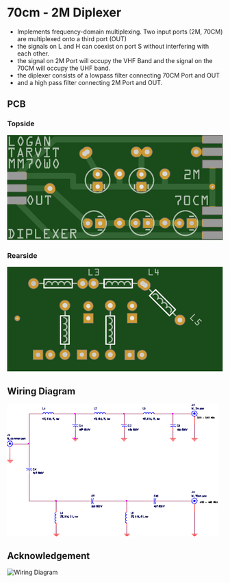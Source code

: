 # 70cm - 2M Diplexer

* Implements frequency-domain multiplexing. Two input ports (2M, 70CM) are multiplexed onto a third port (OUT)
* the signals on L and H can coexist on port S without interfering with each other.
* the signal on 2M Port will occupy the VHF Band and the signal on the 70CM will occupy the UHF band.
* the diplexer consists of a lowpass filter connecting 70CM Port and OUT 
* and a high pass filter connecting 2M Port and OUT.
## PCB

### Topside

![Topside](https://raw.githubusercontent.com/AxiomYT/Electronic-Design/70CM%2C-2M-Diplexer/V1.0.0%20Diplexer1.PNG)

### Rearside

![Rearside](https://raw.githubusercontent.com/AxiomYT/Electronic-Design/70CM%2C-2M-Diplexer/V1.0.0%20Diplexer2.PNG)

## Wiring Diagram

![Wiring Diagram](https://raw.githubusercontent.com/AxiomYT/Electronic-Design/70CM%2C-2M-Diplexer/V1.0.0%20Diplexer%20Diagram.gif)

## Acknowledgement

![Wiring Diagram](http://iw4blg.info/2014/11/01/duplexer-2m70cm-ef03-2005/)
